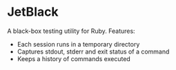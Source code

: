 # JetBlack

A black-box testing utility for Ruby. Features:

- Each session runs in a temporary directory
- Captures stdout, stderr and exit status of a command
- Keeps a history of commands executed
